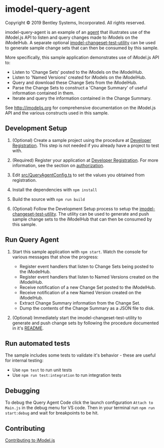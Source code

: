 # imodel-query-agent

Copyright © 2019 Bentley Systems, Incorporated. All rights reserved.

imodel-query-agent is an example of an [agent](https://imodeljs.github.io/iModelJs-docs-output//learning/app/#imodel-agents) that illustrates use of the iModel.js API to listen and query changes made to iModels on the iModelHub. A separate optional [imodel-changeset-test-utility](https://github.com/imodeljs/imodel-changeset-test-utility) can be used to generate sample change sets that can then be consumed by this sample.

More specifically, this sample application demonstrates use of iModel.js API to:

* Listen to 'Change Sets' posted to the iModels on the iModelHub.
* Listen to 'Named Versions' created for iModels on the iModelHub.
* Query and download these Change Sets from the iModelHub.
* Parse the Change Sets to construct a 'Change Summary' of useful information contained in them.
* Iterate and query the information contained in the Change Summary.

See http://imodeljs.org for comprehensive documentation on the iModel.js API and the various constructs used in this sample.

## Development Setup

1. (Optional) Create a sample project using the procedure at [Developer Registration](https://imodeljs.github.io/iModelJs-docs-output/getting-started/#developer-registration).  This step is not needed if you already have a project to test with.

1. (Required) Register your application at [Developer Registration](https://imodeljs.github.io/iModelJs-docs-output/getting-started/#developer-registration). For more information, see the section on [authorization](https://imodeljs.github.io/iModelJs-docs-output/learning/common/accesstoken/).

1. Edit [src/QueryAgentConfig.ts](./src/QueryAgentConfig.ts) to set the values you obtained from registration.

1. Install the dependencies with `npm install`

1. Build the source with `npm run build`

1. (Optional) Follow the Development Setup process to setup the [imodel-changeset-test-utility](https://github.com/imodeljs/imodel-changeset-test-utility/blob/master/README.md). The utility can be used to generate and push sample change sets to the iModelHub that can then be consumed by this sample.

## Run Query Agent

1. Start this sample application with `npm start`. Watch the console for various messages that show the progress:
    * Register event handlers that listen to Change Sets being posted to the iModelHub.
    * Register event handlers that listen to Named Versions created on the iModelHub.
    * Receive notification of a new Change Set posted to the iModelHub.
    * Receive notification of a new Named Version created on the iModelHub.
    * Extract Change Summary information from the Change Set.
    * Dump the contents of the Change Summary as a JSON file to disk.

1. (Optional) Immediately start the imodel-changeset-test-utility to generate and push change sets by following the procedure documented in it's [README](https://github.com/imodeljs/imodel-changeset-test-utility/blob/master/README.md).

## Run automated tests

The sample includes some tests to validate it's behavior - these are useful for internal testing:

* Use `npm test` to run unit tests
* Use `npm run test:integration` to run integration tests

## Debugging

To debug the Query Agent Code click the launch configuration `Attach to Main.js` in the debug menu for VS code. Then in your terminal run `npm run start:debug` and wait for breakpoints to be hit.

## Contributing

[Contributing to iModel.js](https://github.com/imodeljs/imodeljs/blob/master/CONTRIBUTING.md)
